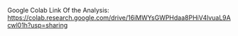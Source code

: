 Google Colab Link Of the Analysis: https://colab.research.google.com/drive/16iMWYsGWPHdaa8PHiV4lvuaL9Acwl01h?usp=sharing
